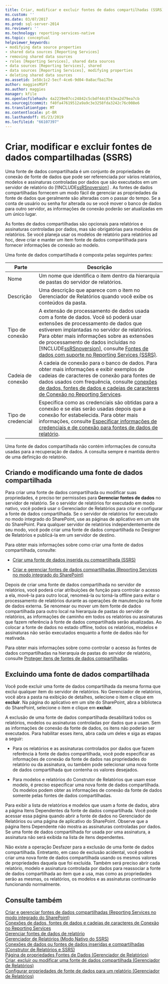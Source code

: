 ```yaml
---
title: Criar, modificar e excluir fontes de dados compartilhadas (SSRS) | Microsoft Docs
ms.custom: ''
ms.date: 03/07/2017
ms.prod: sql-server-2014
ms.reviewer: ''
ms.technology: reporting-services-native
ms.topic: conceptual
helpviewer_keywords:
- modifying data source properties
- shared data sources [Reporting Services]
- removing shared data sources
- roles [Reporting Services], shared data sources
- data sources [Reporting Services], shared
- data sources [Reporting Services], modifying properties
- deleting shared data sources
ms.assetid: 1e58c1c2-5ecf-4ce6-9d04-0a8acfba17be
author: maggiesMSFT
ms.author: maggies
manager: kfile
ms.openlocfilehash: 4a2239e07cc24842c5cbdf44c8743ea2d79ea7cb
ms.sourcegitcommit: f40fa47619512a9a9c3e3258fda3242c76c008e6
ms.translationtype: MT
ms.contentlocale: pt-BR
ms.lasthandoff: 05/23/2019
ms.locfileid: "66107397"
---
```

# <a name="create-modify-and-delete-shared-data-sources-ssrs"></a>Criar, modificar e excluir fontes de dados compartilhadas (SSRS)
  Uma fonte de dados compartilhada é um conjunto de propriedades de conexão de fonte de dados que pode ser referenciada por vários relatórios, modelos e assinaturas controladas por dados que são executados em um servidor de relatório do [!INCLUDE[ssRSnoversion](../../includes/ssrsnoversion-md.md)] . As fontes de dados compartilhadas fornecem um modo fácil de gerenciar as propriedades da fonte de dados que geralmente são alteradas com o passar do tempo. Se a conta de usuário ou senha for alterada ou se você mover o banco de dados para outro servidor, as informações de conexão poderão ser atualizadas em um único lugar.  
  
 As fontes de dados compartilhadas são opcionais para relatórios e assinaturas controladas por dados, mas são obrigatórias para modelos de relatórios. Se você planeja usar os modelos de relatório para relatórios ad hoc, deve criar e manter um item fonte de dados compartilhada para fornecer informações de conexão ao modelo.  
  
 Uma fonte de dados compartilhada é composta pelas seguintes partes:  
  
|Parte|Descrição|  
|----------|-----------------|  
|Nome|Um nome que identifica o item dentro da hierarquia de pastas do servidor de relatórios.|  
|Descrição|Uma descrição que aparece com o item no Gerenciador de Relatórios quando você exibe os conteúdos da pasta.|  
|Tipo de conexão|A extensão de processamento de dados usada com a fonte de dados. Você só poderá usar extensões de processamento de dados que estiverem implantadas no servidor de relatórios. Para obter mais informações sobre as extensões de processamento de dados incluídas no [!INCLUDE[ssRSnoversion](../../includes/ssrsnoversion-md.md)], consulte [Fontes de dados com suporte no Reporting Services &#40;SSRS&#41;](../create-deploy-and-manage-mobile-and-paginated-reports.md).|  
|Cadeia de conexão|A cadeia de conexão para o banco de dados. Para obter mais informações e exibir exemplos de cadeias de caracteres de conexão para fontes de dados usados com frequência, consulte [conexões de dados, fontes de dados e cadeias de caracteres de Conexão no Reporting Services](../data-connections-data-sources-and-connection-strings-in-reporting-services.md).|  
|Tipo de credencial|Especifica como as credenciais são obtidas para a conexão e se elas serão usadas depois que a conexão for estabelecida. Para obter mais informações, consulte [Especificar informações de credenciais e de conexão para fontes de dados de relatório](../../integration-services/connection-manager/data-sources.md).|  
  
 Uma fonte de dados compartilhada não contém informações de consulta usadas para a recuperação de dados. A consulta sempre é mantida dentro de uma definição do relatório.  
  
## <a name="creating-and-modifying-a-shared-data-source"></a>Criando e modificando uma fonte de dados compartilhada  
 Para criar uma fonte de dados compartilhada ou modificar suas propriedades, é preciso ter permissões para **Gerenciar fontes de dados** no servidor de relatório. Se o servidor de relatórios for executado em modo nativo, você poderá usar o Gerenciador de Relatórios para criar e configurar a fonte de dados compartilhada. Se o servidor de relatórios for executado no modo integrado do SharePoint, use as páginas de aplicativo em um site do SharePoint. Para qualquer servidor de relatórios independentemente de seu modo, você pode criar uma fonte de dados compartilhada no Designer de Relatórios e publicá-la em um servidor de destino.  
  
 Para obter mais informações sobre como criar uma fonte de dados compartilhada, consulte:  
  
-   [Criar uma fonte de dados inserida ou compartilhada &#40;SSRS&#41;](../create-an-embedded-or-shared-data-source-ssrs.md)  
  
-   [Criar e gerenciar fontes de dados compartilhadas &#40;Reporting Services no modo integrado do SharePoint&#41;](../create-manage-shared-data-sources-reporting-services-sharepoint-integrated-mode.md)  
  
 Depois de criar uma fonte de dados compartilhada no servidor de relatórios, você poderá criar atribuições de função para controlar o acesso a ela, movê-la para outro local, renomeá-la ou torná-la offline para evitar o processamento de relatórios durante as operações de manutenção na fonte de dados externa. Se renomear ou mover um item fonte de dados compartilhada para outro local na hierarquia de pastas do servidor de relatórios, as informações de caminho em todos os relatórios ou assinaturas que fazem referência à fonte de dados compartilhada serão atualizadas. Ao colocar a fonte de dados no estado offline, todos os relatórios, modelos e assinaturas não serão executados enquanto a fonte de dados não for reativada.  
  
 Para obter mais informações sobre como controlar o acesso às fontes de dados compartilhadas na hierarquia de pastas do servidor de relatório, consulte [Proteger itens de fontes de dados compartilhadas](../security/secure-shared-data-source-items.md).  
  
## <a name="deleting-a-shared-data-source"></a>Excluindo uma fonte de dados compartilhada  
 Você pode excluir uma fonte de dados compartilhada da mesma forma que exclui qualquer item do servidor de relatórios. No Gerenciador de relatórios, você abra a pasta na exibição de detalhes, selecione o item e clique em **excluir**. Na página do aplicativo em um site do SharePoint, abra a biblioteca do SharePoint, selecione o item e clique em **excluir**.  
  
 A exclusão de uma fonte de dados compartilhada desabilitará todos os relatórios, modelos ou assinaturas controladas por dados que a usam. Sem as informações de conexão da fonte de dados, os itens não poderão ser executados. Para habilitar esses itens, abra cada um deles e siga as etapas a seguir:  
  
-   Para os relatórios e as assinaturas controlados por dados que fazem referência à fonte de dados compartilhada, você pode especificar as informações de conexão da fonte de dados nas propriedades do relatório ou da assinatura, ou também pode selecionar uma nova fonte de dados compartilhada que contenha os valores desejados.  
  
-   Para modelos e relatórios do Construtor de Relatórios que usam esse modelo, é preciso especificar uma nova fonte de dados compartilhada. Os modelos podem obter as informações de conexão da fonte de dados somente pelas fontes de dados compartilhadas.  
  
 Para exibir a lista de relatórios e modelos que usam a fonte de dados, abra a página Itens Dependentes da fonte de dados compartilhada. Você pode acessar essa página quando abrir a fonte de dados no Gerenciador de Relatórios ou uma página de aplicativo do SharePoint. Observe que a página Itens Dependente não mostra as assinaturas controladas por dados. Se uma fonte de dados compartilhada for usada por uma assinatura, a assinatura não será exibida na lista de itens dependentes.  
  
 Não existe a operação Desfazer para a exclusão de uma fonte de dados compartilhada. Entretanto, em caso de exclusão acidental, você poderá criar uma nova fonte de dados compartilhada usando os mesmos valores de propriedades daquela que foi excluída. Também será preciso abrir cada relatório, modelo e assinatura controlada por dados para reassociar a fonte de dados compartilhada ao item que a usa, mas como as propriedades serão as mesmas, os relatórios, os modelos e as assinaturas continuarão funcionando normalmente.  
  
## <a name="see-also"></a>Consulte também  
 [Criar e gerenciar fontes de dados compartilhadas &#40;Reporting Services no modo integrado do SharePoint&#41;](../create-manage-shared-data-sources-reporting-services-sharepoint-integrated-mode.md)   
 [Conexões de dados, fontes de dados e cadeias de caracteres de Conexão no Reporting Services](../data-connections-data-sources-and-connection-strings-in-reporting-services.md)   
 [Gerenciar fontes de dados de relatório](manage-report-data-sources.md)   
 [Gerenciador de Relatórios &#40;Modo Nativo do SSRS&#41;](../report-manager-ssrs-native-mode.md)   
 [Conexões de dados ou fontes de dados inseridas e compartilhadas &#40;Construtor de Relatórios e SSRS&#41;](../embedded-and-shared-data-connections-or-data-sources-report-builder-and-ssrs.md)   
 [Página de propriedades Fontes de Dados &#40;Gerenciador de Relatórios&#41;](../data-sources-properties-page-report-manager.md)   
 [Criar, excluir ou modificar uma fonte de dados compartilhada &#40;Gerenciador de Relatórios&#41;](../create-delete-or-modify-a-shared-data-source-report-manager.md)   
 [Configurar propriedades de fonte de dados para um relatório &#40;Gerenciador de Relatórios&#41;](configure-data-source-properties-for-a-report-report-manager.md)  
  
  
